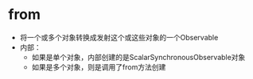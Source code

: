 # from

- 将一个或多个对象转换成发射这个或这些对象的一个Observable
- 内部：
    - 如果是单个对象，内部创建的是ScalarSynchronousObservable对象
    - 如果是多个对象，则是调用了from方法创建
